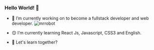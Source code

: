 ### Hello World! 👋

- 🔭 I’m currently working on to become a fullstack developer and web developer. ![mrrobot](https://user-images.githubusercontent.com/41017772/109632402-c3910680-7b25-11eb-8840-61d8fccc6e89.PNG)

- 😊 I’m currently learning React Js, Javascript, CSS3 and English. 
- 💬 Let's learn together?
